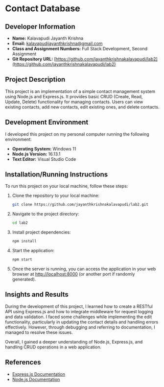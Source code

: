 # Contact Database

## Developer Information

- **Name:** Kalavapudi Jayanth Krishna
- **Email:** kalavapudijayanthkrishna@gmail.com
- **Class and Assignment Numbers:** Full Stack Development, Second Assignment
- **Git Repository URL:** [https://github.com/jayanthkrishnakalavapudi/lab2](https://github.com/jayanthkrishnakalavapudi/lab2)

## Project Description

This project is an implementation of a simple contact management system using Node.js and Express.js. It provides basic CRUD (Create, Read, Update, Delete) functionality for managing contacts. Users can view existing contacts, add new contacts, edit existing ones, and delete contacts.

## Development Environment

I developed this project on my personal computer running the following environment:

- **Operating System:** Windows 11
- **Node.js Version:** 16.13.1
- **Text Editor:** Visual Studio Code

## Installation/Running Instructions

To run this project on your local machine, follow these steps:

1. Clone the repository to your local machine:
    ```bash
    git clone https://github.com/jayanthkrishnakalavapudi/lab2.git
    ```
2. Navigate to the project directory:
    ```bash
    cd lab2
    ```
3. Install project dependencies:
    ```bash
    npm install
    ```
4. Start the application:
    ```bash
    npm start
    ```
5. Once the server is running, you can access the application in your web browser at [http://localhost:8000](http://localhost:8000) (or another port if randomly generated).

## Insights and Results

During the development of this project, I learned how to create a RESTful API using Express.js and how to integrate middleware for request logging and data validation. I faced some challenges while implementing the edit functionality, particularly in updating the contact details and handling errors effectively. However, through debugging and referring to documentation, I managed to resolve these issues.

Overall, I gained a deeper understanding of Node.js, Express.js, and handling CRUD operations in a web application.

## References

- [Express.js Documentation](https://expressjs.com/)
- [Node.js Documentation](https://nodejs.org/)
